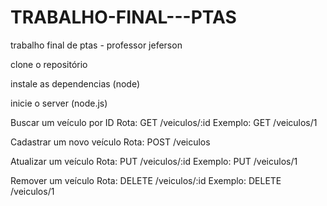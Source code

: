# TRABALHO-FINAL---PTAS
trabalho final de ptas - professor jeferson

clone o repositório 

instale as dependencias (node)

inicie o server (node.js)

Buscar um veículo por ID
Rota: GET /veiculos/:id
Exemplo: GET /veiculos/1

Cadastrar um novo veículo
Rota: POST /veiculos

Atualizar um veículo
Rota: PUT /veiculos/:id
Exemplo: PUT /veiculos/1

Remover um veículo
Rota: DELETE /veiculos/:id
Exemplo: DELETE /veiculos/1
